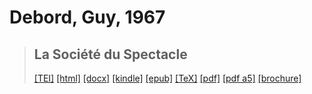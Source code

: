 # Debord, Guy, 1967

> ## La Société du Spectacle
>  <a title="Source XML/TEI" class="mime48 tei" href="https://hurlus.github.io/tei/debord1967_spectacle.xml">[TEI]</a>  <a title="HTML une page" class="mime48 html" href="https://hurlus.github.io/debord1967_spectacle/debord1967_spectacle.html">[html]</a>  <a title="Bureautique (LibreOffice, MS.Word)" class="mime48 docx" href="https://hurlus.github.io/debord1967_spectacle/debord1967_spectacle.docx">[docx]</a>  <a title="Amazon.kindle" class="mime48 mobi" href="https://hurlus.github.io/debord1967_spectacle/debord1967_spectacle.mobi">[kindle]</a>  <a title="EPUB, pour liseuses et téléphones" class="mime48 epub" href="https://hurlus.github.io/debord1967_spectacle/debord1967_spectacle.epub">[epub]</a>  <a title="LaTeX" class="mime48 tex" href="https://hurlus.github.io/debord1967_spectacle/debord1967_spectacle.tex">[TeX]</a>  <a title="PDF à imprimer, A4 2 colonnes" class="mime48 pdf" href="https://hurlus.github.io/debord1967_spectacle/debord1967_spectacle.pdf">[pdf]</a>  <a title="PDF à lire, A5 une colonne" class="mime48 a5" href="https://hurlus.github.io/debord1967_spectacle/debord1967_spectacle_a5.pdf">[pdf a5]</a>  <a title="Brochure à agrafer, pdf imposé pour imprimante recto/verso" class="mime48 brochure" href="https://hurlus.github.io/debord1967_spectacle/debord1967_spectacle_brochure.pdf">[brochure]</a> 
